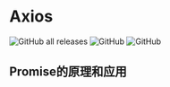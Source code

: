 # Axios
![GitHub all releases](https://img.shields.io/github/downloads/zbsilent/1212/total?color=red)
![GitHub](https://img.shields.io/github/license/zbsilent/1212?color=brightgreen)
![GitHub](https://img.shields.io/github/license/zbsilent/1212?color=brightgreen&logoColor=brightgreen)
## Promise的原理和应用
